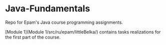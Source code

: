 # Java-Fundamentals
Repo for Epam's Java course programming assignments.   
   
[Module 1](Module 1/src/ru/epam/littleBelka/) contains tasks realizations for the first part of the course.  
